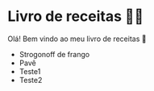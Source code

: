 # Livro de receitas :woman_cook:

Olá! Bem vindo ao meu livro de receitas :wave:

- Strogonoff de frango
- Pavê
- Teste1
- Teste2